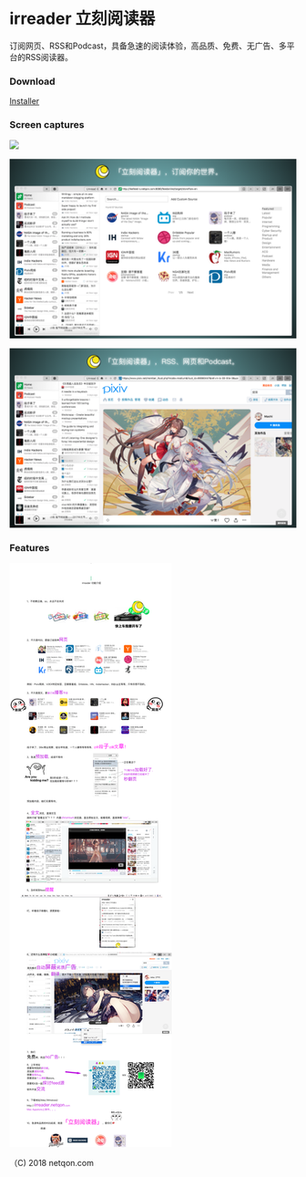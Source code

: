 # irreader 立刻阅读器

订阅网页、RSS和Podcast，具备急速的阅读体验，高品质、免费、无广告、多平台的RSS阅读器。


### Download

[Installer](http://irreader.netqon.com/)


### Screen captures

![](libs/c/0.png)

![](libs/c/1.png)

![](libs/c/2.png)

### Features

![](libs/mkt_0.png)

（C) 2018 netqon.com